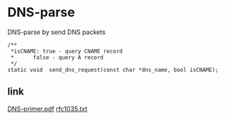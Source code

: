 # DNS-parse

DNS-parse by send DNS packets

```
/**
 *isCNAME: true - query CNAME record
 *		false - query A record
 */
static void  send_dns_request(const char *dns_name, bool isCNAME);
```

## link

[DNS-primer.pdf](https://www2.cs.duke.edu/courses/fall16/compsci356/DNS/DNS-primer.pdf)
[rfc1035.txt](https://www.ietf.org/rfc/rfc1035.txt)
